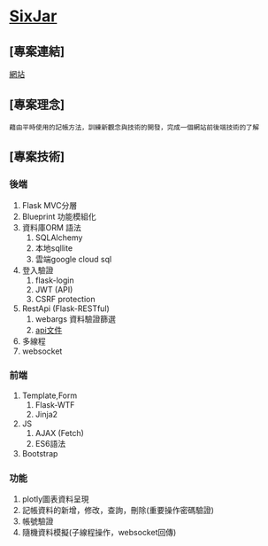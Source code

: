 # [SixJar](https://sixjar.de.r.appspot.com/)
## [專案連結]
[網站](https://sixjar.de.r.appspot.com/)
## [專案理念]
	藉由平時使用的記帳方法，訓練新觀念與技術的開發，完成一個網站前後端技術的了解

## [專案技術]

### 後端
1. Flask MVC分層
2. Blueprint 功能模組化
3. 資料庫ORM 語法
	1.  SQLAlchemy
	2.  本地sqllite
	3.  雲端google cloud sql
4. 登入驗證
	1. flask-login
	2. JWT (API)
	3. CSRF protection
5. RestApi (Flask-RESTful)
	1. webargs 資料驗證篩選
	2. [api文件](https://sixjar.de.r.appspot.com/apispec/)
6. 多線程
7. websocket

### 前端
1. Template,Form 
	1. Flask-WTF
	2. Jinja2
2. JS
	1. AJAX (Fetch)
	2. ES6語法
3. Bootstrap

### 功能
1. plotly圖表資料呈現
2. 記帳資料的新增，修改，查詢，刪除(重要操作密碼驗證)
3. 帳號驗證
4. 隨機資料模擬(子線程操作，websocket回傳)

